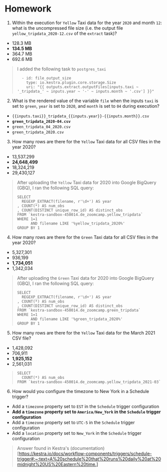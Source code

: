 # Homework

1) Within the execution for `Yellow` Taxi data for the year `2020` and month `12`: what is the uncompressed file size (i.e. the output file `yellow_tripdata_2020-12.csv` of the `extract` task)?
- 128.3 MB
- **134.5 MB**
- 364.7 MB
- 692.6 MB

> I added the following task to `postgres_taxi`
> ```
>   - id: file_output_size
>     type: io.kestra.plugin.core.storage.Size
>     uri: "{{ outputs.extract.outputFiles[inputs.taxi ~ '_tripdata_' ~ inputs.year ~ '-' ~ inputs.month ~ '.csv'] }}"
> ```

2) What is the rendered value of the variable `file` when the inputs `taxi` is set to `green`, `year` is set to `2020`, and `month` is set to `04` during execution?
- `{{inputs.taxi}}_tripdata_{{inputs.year}}-{{inputs.month}}.csv` 
- **`green_tripdata_2020-04.csv`**
- `green_tripdata_04_2020.csv`
- `green_tripdata_2020.csv`

3) How many rows are there for the `Yellow` Taxi data for all CSV files in the year 2020?
- 13,537.299
- **24,648,499**
- 18,324,219
- 29,430,127

> After uploading the `Yellow` Taxi data for 2020 into Google BigQuery (GBQ), I ran the following SQL query:
> ```
> SELECT 
>   REGEXP_EXTRACT(filename, r'\d+') AS year
> , COUNT(*) AS num_obs
> , COUNT(DISTINCT unique_row_id) AS distinct_obs
> FROM `kestra-sandbox-450014.de_zoomcamp.yellow_tripdata`
> WHERE 1=1
>       AND filename LIKE '%yellow_tripdata_2020%'
> GROUP BY 1
> ```

4) How many rows are there for the `Green` Taxi data for all CSV files in the year 2020?
- 5,327,301
- 936,199
- **1,734,051**
- 1,342,034

> After uploading the `Green` Taxi data for 2020 into Google BigQuery (GBQ), I ran the following SQL query:
> ```
> SELECT 
>   REGEXP_EXTRACT(filename, r'\d+') AS year
> , COUNT(*) AS num_obs
> , COUNT(DISTINCT unique_row_id) AS distinct_obs
> FROM `kestra-sandbox-450014.de_zoomcamp.green_tripdata`
> WHERE 1=1
>       AND filename LIKE '%green_tripdata_2020%'
> GROUP BY 1
> ```

5) How many rows are there for the `Yellow` Taxi data for the March 2021 CSV file?
- 1,428,092
- 706,911
- **1,925,152**
- 2,561,031

> ```
> SELECT 
>   COUNT(*) AS num_obs
> FROM `kestra-sandbox-450014.de_zoomcamp.yellow_tripdata_2021-03`
> ```

6) How would you configure the timezone to New York in a Schedule trigger?
- Add a `timezone` property set to `EST` in the `Schedule` trigger configuration  
- **Add a `timezone` property set to `America/New_York` in the `Schedule` trigger configuration**
- Add a `timezone` property set to `UTC-5` in the `Schedule` trigger configuration
- Add a `location` property set to `New_York` in the `Schedule` trigger configuration  

> Answer found in Kestra's (documentation)[https://kestra.io/docs/workflow-components/triggers/schedule-trigger#:~:text=A%20schedule%20that%20runs%20daily%20at%20midnight%20US%20Eastern%20time.]